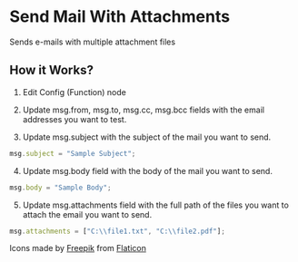 
# Send Mail With Attachments
Sends e-mails with multiple attachment files

## How it Works?
1. Edit Config (Function) node

2. Update msg.from, msg.to, msg.cc, msg.bcc fields with the email addresses you want to test.

3. Update msg.subject with the subject of the mail you want to send.
```js
msg.subject = "Sample Subject";
```

4. Update msg.body field with the body of the mail you want to send.
```js
msg.body = "Sample Body";
```

5. Update msg.attachments field with the full path of the files you want to attach the email you want to send.
```js
msg.attachments = ["C:\\file1.txt", "C:\\file2.pdf"];
```
Icons made by [Freepik](https://www.freepik.com) from [Flaticon](https://www.flaticon.com/)

